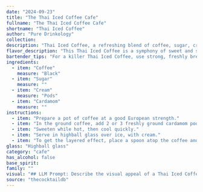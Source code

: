```yaml
---
date: "2024-09-23"
title: "The Thai Iced Coffee Cafe"
fullname: "The Thai Iced Coffee Cafe"
shortname: "Thai Iced Coffee"
author: "Pure Drinkology"
collection:
description: "Thai Iced Coffee, a refreshing blend of coffee, sugar, cream, and cardamom, is a delightful member of the *Coffee Cocktail* family. Originating in Thailand, this beloved beverage reflects the country's rich culinary history and love for strong coffee, sweetened with condensed milk and often spiced with aromatic cardamom. "
flavor_description: "This Thai Iced Coffee is a symphony of sweet and spiced flavors. The strong, robust coffee is tempered by the creamy sweetness of condensed milk and sugar. A subtle warmth from the cardamom adds an exotic touch, rounding out the profile with an almost floral note. This drink is a delightful blend of classic coffee flavors and a touch of the exotic. "
bartender_tips: "For a killer Thai Iced Coffee, use strong, freshly brewed coffee. Don't skimp on the sugar – it should be sweet!  Dissolve the sugar in hot coffee for a silky texture.  Use heavy cream, not milk, for richness.  Toast the cardamom pods before grinding – it releases the aroma and adds a warm complexity.  Serve over ice with a splash of cream on top for an extra touch. "
ingredients:
  - item: "Coffee"
    measure: "Black"
  - item: "Sugar"
    measure: ""
  - item: "Cream"
    measure: "Pods"
  - item: "Cardamom"
    measure: ""
instructions:
  - item: "Prepare a pot of coffee at a good European strength."
  - item: "In the ground coffee, add 2 or 3 freshly ground cardamom pods."
  - item: "Sweeten while hot, then cool quickly."
  - item: "Serve in highball glass over ice, with cream."
  - item: "To get the layered effect, place a spoon atop the coffee and pour the milk carefully into the spoon so that it floats on the top of the coffee."
glass: "Highball glass"
category: "cafe"
has_alcohol: false
base_spirit:
family: ""
visual: "## LLM Prompt: Describe the visual appeal of a Thai Iced Coffee. Imagine a tall glass filled with the beverage. Consider the following elements:* **Color:** What shades of brown and cream are present? How does the color gradient look?* **Texture:** Is the surface smooth or frothy? Are there any visible layers or swirls? * **Clarity:** Is the coffee clear or opaque? Does it have any visible particles? * **Garnish:** Is there any garnish on top? How does it affect the overall visual impression? **Example:** The Thai Iced Coffee sits in a tall glass, showcasing a deep, rich brown hue at the bottom, gradually transitioning to a lighter, milky cream at the top. The surface is topped with a delicate layer of froth, subtly swirling with the coffee underneath. The coffee itself is slightly opaque, hinting at the cardamom spice within. A sprig of mint adds a touch of freshness and vibrant green to the composition. "
source: "thecocktaildb"
---
```


